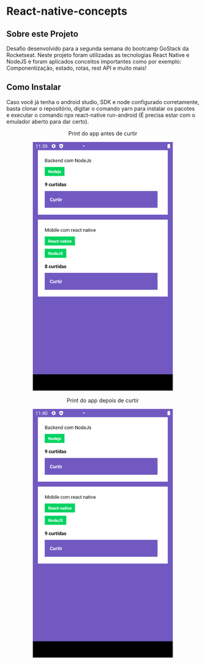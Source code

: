 # React-native-concepts

## Sobre este Projeto

Desafio desenvolvido para a segunda semana do bootcamp GoStack da Rocketseat. Neste projeto foram utilizadas as tecnologias React Native e NodeJS e foram aplicados conceitos importantes como por exemplo: Componentização, estado, rotas, rest API e muito mais!

## Como Instalar

Caso você já tenha o android studio, SDK e node configurado corretamente, basta clonar o repositório, digitar o comando yarn para instalar os pacotes e executar o comando npx react-native run-android (É precisa estar com o emulador aberto para dar certo).

<p align="center">
Print do app antes de curtir
</p>
<p align="center"><img src="print1.png" height="650" /></p>

<p align="center">
Print do app depois de curtir
</p>
<p align="center"><img src="print2.png" height="650" /></p>

